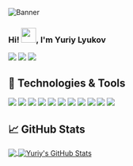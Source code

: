 ![Banner](https://media.giphy.com/media/hrRJ41JB2zlgZiYcCw/source.gif)
### Hi! <img src="https://raw.githubusercontent.com/MartinHeinz/MartinHeinz/master/wave.gif" width="30px">, I'm Yuriy Lyukov
[![](https://vistr.dev/badge?repo=yuriylyukov.yuriylyukov&corners=round)](https://github.com/YuriyLyukov/vistr.dev)
[![](https://img.shields.io/badge/-@yuriylyukov-informational?style=flat&logo=instagram&logoColor=#C222AD&color=2bbc8a)](https://www.instagram.com/yuriylyukov/)
[![](https://img.shields.io/badge/-Yuriy%20Lyukov-blue?style=flat-round&logo=Linkedin&logoColor=white&link=https://www.linkedin.com/in/yuriylyukov/)](https://www.linkedin.com/in/yuriylyukov/)
## 🔧 Technologies & Tools
![](https://img.shields.io/badge/Editor-IntelliJ_IDEA-informational?style=flat&logo=intellij-idea&logoColor=white&color=9370DB)
![](https://img.shields.io/badge/Code-.NetCore-informational?style=flat&logo=.net&logoColor=white&color=9370DB)
![](https://img.shields.io/badge/Code-JavaScript-informational?style=flat&logo=javascript&logoColor=white&color=9370DB)
![](https://img.shields.io/badge/Code-TypeScript-informational?style=flat&logo=typescript&logoColor=white&color=9370DB)
![](https://img.shields.io/badge/Code-Angualar-informational?style=flat&logo=angular&logoColor=white&color=9370DB)
![](https://img.shields.io/badge/Code-Vue-informational?style=flat&logo=vue.js&logoColor=white&color=9370DB)
![](https://img.shields.io/badge/Shell-Bash-informational?style=flat&logo=gnu-bash&logoColor=white&color=9370DB)
![](https://img.shields.io/badge/Tools-PostgreSQL-informational?style=flat&logo=postgresql&logoColor=white&color=9370DB)
![](https://img.shields.io/badge/Tools-Docker-informational?style=flat&logo=docker&logoColor=white&color=9370DB)
![](https://img.shields.io/badge/Tools-Kubernetes-informational?style=flat&logo=kubernetes&logoColor=white&color=9370DB)
![](https://img.shields.io/badge/Cloud-Azure-informational?style=flat&logo=azure&logoColor=white&color=9370DB)

## &#x1f4c8; GitHub Stats
<a href="https://github.com/YuriyLyukov/YuriyLyukov">
  <img align="center" src="https://github-readme-stats.vercel.app/api/top-langs/?username=YuriyLyukov&hide=css,html&title_color=9370DB&text_color=c9cacc&icon_color=9400D3&bg_color=0D1117" />
</a>
<a href="https://github.com/YuriyLyukov/YuriyLyukov">
  <img align="center" src="https://github-readme-stats.vercel.app/api?username=YuriyLyukov&show_icons=true&line_height=27&count_private=true&title_color=9370DB&text_color=c9cacc&icon_color=9400D3&bg_color=0D1117" alt="Yuriy's GitHub Stats" />
</a>
